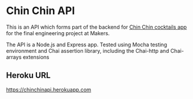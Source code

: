 # Chin Chin API
This is an API which forms part of the backend for [Chin Chin cocktails app](https://github.com/joecoker/ChinChinReactApplication) for the final engineering project at Makers.

The API is a Node.js and Express app. Tested using Mocha testing environment and Chai assertion library, including the Chai-http and Chai-arrays extensions


## Heroku URL
https://chinchinapi.herokuapp.com
